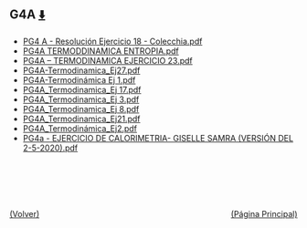 
<html>
<body>
<h2>G4A <a href="https://downgit.github.io/#/home?url=https://github.com/Apuntes-FIUBA/Apuntes-Electronica/tree/main/83 - Química/8301 - Quimica/Guias de Problemas/Problemas Resueltos/G4A" style="font-size:20px">  ⬇️ </a></h2>
<ul>
    <li><a href="PG4 A - Resolución Ejercicio 18 - Colecchia.pdf">PG4 A - Resolución Ejercicio 18 - Colecchia.pdf</a></li>
    <li><a href="PG4A TERMODDINAMICA ENTROPIA.pdf">PG4A TERMODDINAMICA ENTROPIA.pdf</a></li>
    <li><a href="PG4A – TERMODINAMICA EJERCICIO 23.pdf">PG4A – TERMODINAMICA EJERCICIO 23.pdf</a></li>
    <li><a href="PG4A-Termodinamica_Ej27.pdf">PG4A-Termodinamica_Ej27.pdf</a></li>
    <li><a href="PG4A-Termodinámica Ej 1.pdf">PG4A-Termodinámica Ej 1.pdf</a></li>
    <li><a href="PG4A_Termodinamica_Ej 17.pdf">PG4A_Termodinamica_Ej 17.pdf</a></li>
    <li><a href="PG4A_Termodinamica_Ej 3.pdf">PG4A_Termodinamica_Ej 3.pdf</a></li>
    <li><a href="PG4A_Termodinamica_Ej 8.pdf">PG4A_Termodinamica_Ej 8.pdf</a></li>
    <li><a href="PG4A_Termodinamica_Ej21.pdf">PG4A_Termodinamica_Ej21.pdf</a></li>
    <li><a href="PG4A_Termodinámica_Ej2.pdf">PG4A_Termodinámica_Ej2.pdf</a></li>
    <li><a href="PG4a - EJERCICIO DE CALORIMETRIA- GISELLE SAMRA (VERSIÓN DEL 2-5-2020).pdf">PG4a - EJERCICIO DE CALORIMETRIA- GISELLE SAMRA (VERSIÓN DEL 2-5-2020).pdf</a></li>
</ul>
</body>
</html>
















<br><br><br><br><br><a href="../" style="float: left">(Volver)</a> <a href="https://apuntes-fiuba.github.io/Apuntes-Electronica" style="float: right">(Página Principal)</a>
